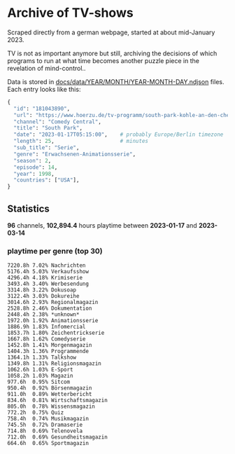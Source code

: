 # Archive of TV-shows

Scraped directly from a german webpage, started at about mid-January 2023.

TV is not as important anymore but still, archiving the decisions of which programs to run at what time
becomes another puzzle piece in the revelation of mind-control.. 

Data is stored in [docs/data/YEAR/MONTH/YEAR-MONTH-DAY.ndjson](docs/data/) files. 
Each entry looks like this:

```python
{
  "id": "181043890", 
  "url": "https://www.hoerzu.de/tv-programm/south-park-kohle-an-den-chefkoch/bid_181043890/", 
  "channel": "Comedy Central", 
  "title": "South Park", 
  "date": "2023-01-17T05:15:00",    # probably Europe/Berlin timezone 
  "length": 25,                     # minutes 
  "sub_title": "Serie", 
  "genre": "Erwachsenen-Animationsserie", 
  "season": 2, 
  "episode": 14, 
  "year": 1998, 
  "countries": ["USA"],
}
```

## Statistics

**96** channels, **102,894.4** hours playtime between **2023-01-17** and **2023-03-14**


### playtime per genre (top 30)

    7220.8h 7.02% Nachrichten
    5176.4h 5.03% Verkaufsshow
    4296.4h 4.18% Krimiserie
    3493.4h 3.40% Werbesendung
    3314.8h 3.22% Dokusoap
    3122.4h 3.03% Dokureihe
    3014.6h 2.93% Regionalmagazin
    2528.8h 2.46% Dokumentation
    2448.4h 2.38% *unknown*
    1972.0h 1.92% Animationsserie
    1886.9h 1.83% Infomercial
    1853.7h 1.80% Zeichentrickserie
    1667.8h 1.62% Comedyserie
    1452.8h 1.41% Morgenmagazin
    1404.3h 1.36% Programmende
    1364.1h 1.33% Talkshow
    1349.8h 1.31% Religionsmagazin
    1062.6h 1.03% E-Sport
    1058.2h 1.03% Magazin
    977.6h  0.95% Sitcom
    950.4h  0.92% Börsenmagazin
    911.0h  0.89% Wetterbericht
    834.6h  0.81% Wirtschaftsmagazin
    805.0h  0.78% Wissensmagazin
    772.2h  0.75% Quiz
    758.4h  0.74% Musikmagazin
    745.5h  0.72% Dramaserie
    714.8h  0.69% Telenovela
    712.0h  0.69% Gesundheitsmagazin
    664.6h  0.65% Sportmagazin
